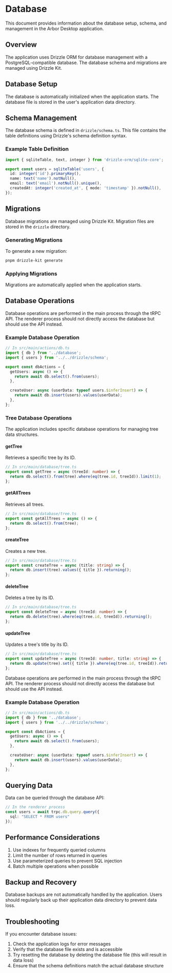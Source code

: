 # Database

This document provides information about the database setup, schema, and management in the Arbor Desktop application.

## Overview

The application uses Drizzle ORM for database management with a PostgreSQL-compatible database. The database schema and migrations are managed using Drizzle Kit.

## Database Setup

The database is automatically initialized when the application starts. The database file is stored in the user's application data directory.

## Schema Management

The database schema is defined in `drizzle/schema.ts`. This file contains the table definitions using Drizzle's schema definition syntax.

### Example Table Definition

```ts
import { sqliteTable, text, integer } from 'drizzle-orm/sqlite-core';

export const users = sqliteTable('users', {
  id: integer('id').primaryKey(),
  name: text('name').notNull(),
  email: text('email').notNull().unique(),
  createdAt: integer('created_at', { mode: 'timestamp' }).notNull(),
});
```

## Migrations

Database migrations are managed using Drizzle Kit. Migration files are stored in the `drizzle` directory.

### Generating Migrations

To generate a new migration:

```bash
pnpm drizzle-kit generate
```

### Applying Migrations

Migrations are automatically applied when the application starts.

## Database Operations

Database operations are performed in the main process through the tRPC API. The renderer process should not directly access the database but should use the API instead.

### Example Database Operation

```ts
// In src/main/actions/db.ts
import { db } from '../database';
import { users } from '../../drizzle/schema';

export const dbActions = {
  getUsers: async () => {
    return await db.select().from(users);
  },

  createUser: async (userData: typeof users.$inferInsert) => {
    return await db.insert(users).values(userData);
  },
};
```

### Tree Database Operations

The application includes specific database operations for managing tree data structures.

#### getTree

Retrieves a specific tree by its ID.

```ts
// In src/main/database/tree.ts
export const getTree = async (treeId: number) => {
  return db.select().from(tree).where(eq(tree.id, treeId)).limit(1);
};
```

#### getAllTrees

Retrieves all trees.

```ts
// In src/main/database/tree.ts
export const getAllTrees = async () => {
  return db.select().from(tree);
};
```

#### createTree

Creates a new tree.

```ts
// In src/main/database/tree.ts
export const createTree = async (title: string) => {
  return db.insert(tree).values({ title }).returning();
};
```

#### deleteTree

Deletes a tree by its ID.

```ts
// In src/main/database/tree.ts
export const deleteTree = async (treeId: number) => {
  return db.delete(tree).where(eq(tree.id, treeId)).returning();
};
```

#### updateTree

Updates a tree's title by its ID.

```ts
// In src/main/database/tree.ts
export const updateTree = async (treeId: number, title: string) => {
  return db.update(tree).set({ title }).where(eq(tree.id, treeId)).returning();
};
```

Database operations are performed in the main process through the tRPC API. The renderer process should not directly access the database but should use the API instead.

### Example Database Operation

```ts
// In src/main/actions/db.ts
import { db } from '../database';
import { users } from '../../drizzle/schema';

export const dbActions = {
  getUsers: async () => {
    return await db.select().from(users);
  },

  createUser: async (userData: typeof users.$inferInsert) => {
    return await db.insert(users).values(userData);
  },
};
```

## Querying Data

Data can be queried through the database API:

```ts
// In the renderer process
const users = await trpc.db.query.query({
  sql: "SELECT * FROM users"
});
```

## Performance Considerations

1. Use indexes for frequently queried columns
2. Limit the number of rows returned in queries
3. Use parameterized queries to prevent SQL injection
4. Batch multiple operations when possible

## Backup and Recovery

Database backups are not automatically handled by the application. Users should regularly back up their application data directory to prevent data loss.

## Troubleshooting

If you encounter database issues:

1. Check the application logs for error messages
2. Verify that the database file exists and is accessible
3. Try resetting the database by deleting the database file (this will result in data loss)
4. Ensure that the schema definitions match the actual database structure
